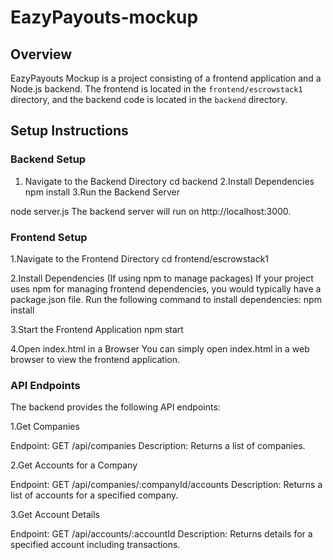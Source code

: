 # EazyPayouts-mockup
## Overview

EazyPayouts Mockup is a project consisting of a frontend application and a Node.js backend. The frontend is located in the `frontend/escrowstack1` directory, and the backend code is located in the `backend` directory.

## Setup Instructions

### Backend Setup

1. Navigate to the Backend Directory
   cd backend
2.Install Dependencies
  npm install
3.Run the Backend Server

node server.js
The backend server will run on http://localhost:3000.

### Frontend Setup
1.Navigate to the Frontend Directory
cd frontend/escrowstack1

2.Install Dependencies (If using npm to manage packages)
If your project uses npm for managing frontend dependencies, you would typically have a package.json file. Run the following command to install dependencies:
npm install

3.Start the Frontend Application
npm start 

4.Open index.html in a Browser
You can simply open index.html in a web browser to view the frontend application.


### API Endpoints
The backend provides the following API endpoints:

1.Get Companies

Endpoint: GET /api/companies
Description: Returns a list of companies.

2.Get Accounts for a Company

Endpoint: GET /api/companies/:companyId/accounts
Description: Returns a list of accounts for a specified company.

3.Get Account Details

Endpoint: GET /api/accounts/:accountId
Description: Returns details for a specified account including transactions.
